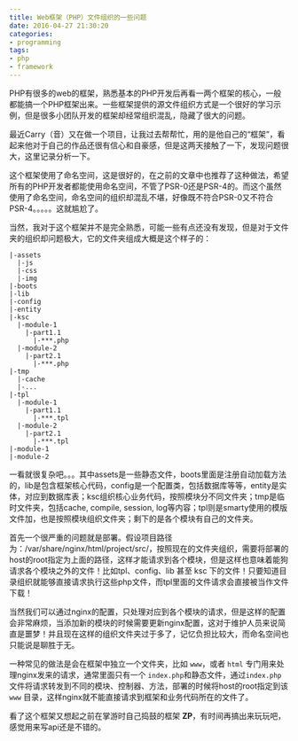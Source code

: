 ```yaml
---
title: Web框架（PHP）文件组织的一些问题
date: 2016-04-27 21:30:20
categories:
- programming
tags:
- php
- framework
---
```


PHP有很多的web的框架，熟悉基本的PHP开发后再看一两个框架的核心，一般都能搞一个PHP框架出来。一些框架提供的源文件组织方式是一个很好的学习示例，但是很多小团队开发的框架却经常组织混乱，隐藏了很大的问题。

最近Carry（音）又在做一个项目，让我过去帮帮忙，用的是他自己的“框架”，看起来他对于自己的作品还很有信心和自豪感，但是这两天接触了一下，发现问题很大，这里记录分析一下。

这个框架使用了命名空间，这是很好的，在之前的文章中也推荐了这种做法，希望所有的PHP开发者都能使用命名空间，不管了PSR-0还是PSR-4的。而这个虽然使用了命名空间，命名空间的组织却混乱不堪，好像既不符合PSR-0又不符合PSR-4。。。。。这就尴尬了。

当然，我对于这个框架并不是完全熟悉，可能一些有点还没有发现，但是对于文件夹的组织却问题极大，它的文件夹组成大概是这个样子的：


```
|-assets
  |-js
  |-css
  |-img
|-boots
|-lib
|-config
|-entity
|-ksc
  |-module-1
    |-part1.1
      |-***.php
  |-module-2
    |-part2.1
      |-***.php
|-tmp
  |-cache
  |-...
|-tpl
  |-module-1
    |-part1.1
      |-***.tpl
  |-module-2
    |-part2.1
      |-***.tpl
|-module-1
|-module-2
```
<!-- more -->
一看就很复杂吧。。。其中assets是一些静态文件，boots里面是注册自动加载方法的，lib是包含框架核心代码，config是一个配置类，包括数据库等等，entity是实体，对应到数据库表；ksc组织核心业务代码，按照模块分不同文件夹；tmp是临时文件夹，包括cache, compile, session, log等内容；tpl则是smarty使用的模版文件加，也是按照模块组织文件夹；剩下的是各个模块有自己的文件夹。

首先一个很严重的问题就是部署。假设项目路径为：/var/share/nginx/html/project/src/，按照现在的文件夹组织，需要将部署的host的root指定为上面的路径，这样才能请求到各个模块，但是这样也意味着能狗请求各个模块之外的文件！比如tpl、config、lib 甚至 ksc 下的文件！只要知道目录组织就能够直接请求执行这些php文件，而tpl里面的文件请求会直接被当作文件下载！

当然我们可以通过nginx的配置，只处理对应到各个模块的请求，但是这样的配置会非常麻烦，当添加新的模块的时候需要更新nginx配置，这对于维护人员来说简直是噩梦！并且现在这样的组织文件夹过于多了，记忆负担比较大，而命名空间也只能说是聊胜于无。

一种常见的做法是会在框架中独立一个文件夹，比如 `www`，或者 `html` 专门用来处理nginx发来的请求，通常里面只有一个 `index.php`和静态文件，通过`index.php`文件将请求转发到不同的模块、控制器、方法，部署的时候将host的root指定到该 `www` 目录，这样nginx就不能直接请求到框架和业务代码所在的文件了。
  
看了这个框架又想起之前在掌游时自己捣鼓的框架 **ZP**，有时间再搞出来玩玩吧，感觉用来写api还是不错的。
